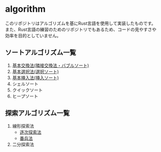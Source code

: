 # algorithm
このリポジトリはアルゴリズムを基にRust言語を使用して実装したものです。  また、Rust言語の練習のためのリポジトリでもあるため、コードの見やすさや効率を目的としていません。

## ソートアルゴリズム一覧

1. [基本交換法(隣接交換法・バブルソート)](/bubble-sort/src/main.rs)
1. [基本選択法(選択ソート)](/selection-sort/src/main.rs)
1. [基本挿入法(挿入ソート)](/insertion-sort/src/main.rs)
1. シェルソート
1. クイックソート
1. ヒープソート


## 探索アルゴリズム一覧

1. 線形探索法
    - [逐次探索法](/linear-search/src/main.rs)
    - [番兵法](/sentinel-search/src/main.rs)
1. 二分探索法